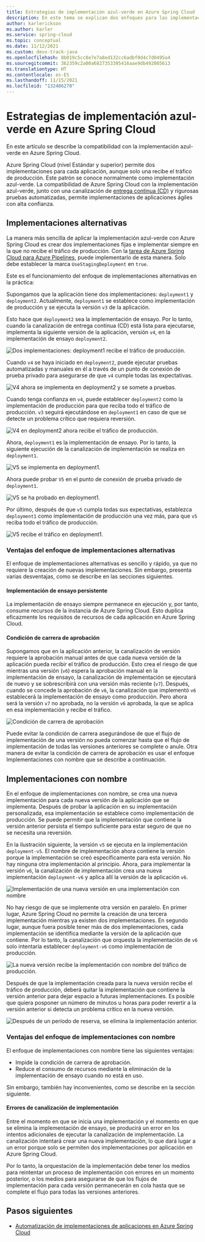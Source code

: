 ```yaml
---
title: Estrategias de implementación azul-verde en Azure Spring Cloud
description: En este tema se explican dos enfoques para las implementaciones azul-verde en Azure Spring Cloud.
author: karlerickson
ms.author: karler
ms.service: spring-cloud
ms.topic: conceptual
ms.date: 11/12/2021
ms.custom: devx-track-java
ms.openlocfilehash: 8b019c5cc8e7e7a8ed132cc6adbf0d4c7d0495a4
ms.sourcegitcommit: 362359c2a00a6827353395416aae9db492005613
ms.translationtype: HT
ms.contentlocale: es-ES
ms.lasthandoff: 11/15/2021
ms.locfileid: "132486270"
---
```

# <a name="blue-green-deployment-strategies-in-azure-spring-cloud"></a>Estrategias de implementación azul-verde en Azure Spring Cloud

En este artículo se describe la compatibilidad con la implementación azul-verde en Azure Spring Cloud.

Azure Spring Cloud (nivel Estándar y superior) permite dos implementaciones para cada aplicación, aunque solo una recibe el tráfico de producción. Este patrón se conoce normalmente como implementación azul-verde. La compatibilidad de Azure Spring Cloud con la implementación azul-verde, junto con una canalización de [entrega continua (CD)](/devops/deliver/what-is-continuous-delivery) y rigurosas pruebas automatizadas, permite implementaciones de aplicaciones ágiles con alta confianza.

## <a name="alternating-deployments"></a>Implementaciones alternativas

La manera más sencilla de aplicar la implementación azul-verde con Azure Spring Cloud es crear dos implementaciones fijas e implementar siempre en la que no recibe el tráfico de producción. Con la [tarea de Azure Spring Cloud para Azure Pipelines](/azure/devops/pipelines/tasks/deploy/azure-spring-cloud), puede implementarlo de esta manera. Solo debe establecer la marca `UseStagingDeployment` en `true`.

Este es el funcionamiento del enfoque de implementaciones alternativas en la práctica:

Supongamos que la aplicación tiene dos implementaciones: `deployment1` y `deployment2`. Actualmente, `deployment1` se establece como implementación de producción y se ejecuta la versión `v3` de la aplicación.

Esto hace que `deployment2` sea la implementación de ensayo. Por lo tanto, cuando la canalización de entrega continua (CD) está lista para ejecutarse, implementa la siguiente versión de la aplicación, versión `v4`, en la implementación de ensayo `deployment2`.

![Dos implementaciones: deployment1 recibe el tráfico de producción.](media/spring-cloud-blue-green-patterns/alternating-deployments-1.png)

Cuando `v4` se haya iniciado en `deployment2`, puede ejecutar pruebas automatizadas y manuales en él a través de un punto de conexión de prueba privado para asegurarse de que `v4` cumple todas las expectativas.

![V4 ahora se implementa en deployment2 y se somete a pruebas.](media/spring-cloud-blue-green-patterns/alternating-deployments-2.png)

Cuando tenga confianza en `v4`, puede establecer `deployment2` como la implementación de producción para que reciba todo el tráfico de producción. `v3` seguirá ejecutándose en `deployment1` en caso de que se detecte un problema crítico que requiera reversión.

![V4 en deployment2 ahora recibe el tráfico de producción.](media/spring-cloud-blue-green-patterns/alternating-deployments-3.png)

Ahora, `deployment1` es la implementación de ensayo. Por lo tanto, la siguiente ejecución de la canalización de implementación se realiza en `deployment1`.

![V5 se implementa en deployment1.](media/spring-cloud-blue-green-patterns/alternating-deployments-4.png)

Ahora puede probar `V5` en el punto de conexión de prueba privado de `deployment1`.

![V5 se ha probado en deployment1.](media/spring-cloud-blue-green-patterns/alternating-deployments-5.png)

Por último, después de que `v5` cumpla todas sus expectativas, establezca `deployment1` como implementación de producción una vez más, para que `v5` reciba todo el tráfico de producción.

![V5 recibe el tráfico en deployment1.](media/spring-cloud-blue-green-patterns/alternating-deployments-6.png)

### <a name="tradeoffs-of-the-alternating-deployments-approach"></a>Ventajas del enfoque de implementaciones alternativas

El enfoque de implementaciones alternativas es sencillo y rápido, ya que no requiere la creación de nuevas implementaciones. Sin embargo, presenta varias desventajas, como se describe en las secciones siguientes.

#### <a name="persistent-staging-deployment"></a>Implementación de ensayo persistente

La implementación de ensayo siempre permanece en ejecución y, por tanto, consume recursos de la instancia de Azure Spring Cloud. Esto duplica eficazmente los requisitos de recursos de cada aplicación en Azure Spring Cloud.

#### <a name="the-approval-race-condition"></a>Condición de carrera de aprobación

Supongamos que en la aplicación anterior, la canalización de versión requiere la aprobación manual antes de que cada nueva versión de la aplicación pueda recibir el tráfico de producción. Esto crea el riesgo de que mientras una versión (`v6`) espera la aprobación manual en la implementación de ensayo, la canalización de implementación se ejecutará de nuevo y se sobrescribirá con una versión más reciente (`v7`). Después, cuando se concede la aprobación de `v6`, la canalización que implementó `v6` establecerá la implementación de ensayo como producción. Pero ahora será la versión `v7` no aprobada, no la versión `v6` aprobada, la que se aplica en esa implementación y recibe el tráfico.

![Condición de carrera de aprobación](media/spring-cloud-blue-green-patterns/alternating-deployments-race-condition.png)

Puede evitar la condición de carrera asegurándose de que el flujo de implementación de una versión no pueda comenzar hasta que el flujo de implementación de todas las versiones anteriores se complete o anule. Otra manera de evitar la condición de carrera de aprobación es usar el enfoque Implementaciones con nombre que se describe a continuación.

## <a name="named-deployments"></a>Implementaciones con nombre

En el enfoque de implementaciones con nombre, se crea una nueva implementación para cada nueva versión de la aplicación que se implementa. Después de probar la aplicación en su implementación personalizada, esa implementación se establece como implementación de producción. Se puede permitir que la implementación que contiene la versión anterior persista el tiempo suficiente para estar seguro de que no se necesita una reversión.

En la ilustración siguiente, la versión `v5` se ejecuta en la implementación `deployment-v5`. El nombre de implementación ahora contiene la versión porque la implementación se creó específicamente para esta versión. No hay ninguna otra implementación al principio. Ahora, para implementar la versión `v6`, la canalización de implementación crea una nueva implementación `deployment-v6` y aplica allí la versión de la aplicación `v6`.

![Implementación de una nueva versión en una implementación con nombre](media/spring-cloud-blue-green-patterns/named-deployment-1.png)

No hay riesgo de que se implemente otra versión en paralelo. En primer lugar, Azure Spring Cloud no permite la creación de una tercera implementación mientras ya existen dos implementaciones. En segundo lugar, aunque fuera posible tener más de dos implementaciones, cada implementación se identifica mediante la versión de la aplicación que contiene. Por lo tanto, la canalización que orquesta la implementación de `v6` solo intentaría establecer `deployment-v6` como implementación de producción.

![La nueva versión recibe la implementación con nombre del tráfico de producción.](media/spring-cloud-blue-green-patterns/named-deployment-2.png)

Después de que la implementación creada para la nueva versión recibe el tráfico de producción, deberá quitar la implementación que contiene la versión anterior para dejar espacio a futuras implementaciones. Es posible que quiera posponer un número de minutos u horas para poder revertir a la versión anterior si detecta un problema crítico en la nueva versión.

![Después de un período de reserva, se elimina la implementación anterior.](media/spring-cloud-blue-green-patterns/named-deployment-3.png)

### <a name="tradeoffs-of-the-named-deployments-approach"></a>Ventajas del enfoque de implementaciones con nombre

El enfoque de implementaciones con nombre tiene las siguientes ventajas:

* Impide la condición de carrera de aprobación.
* Reduce el consumo de recursos mediante la eliminación de la implementación de ensayo cuando no está en uso.

Sin embargo, también hay inconvenientes, como se describe en la sección siguiente.

#### <a name="deployment-pipeline-failures"></a>Errores de canalización de implementación

Entre el momento en que se inicia una implementación y el momento en que se elimina la implementación de ensayo, se producirá un error en los intentos adicionales de ejecutar la canalización de implementación. La canalización intentará crear una nueva implementación, lo que dará lugar a un error porque solo se permiten dos implementaciones por aplicación en Azure Spring Cloud.

Por lo tanto, la orquestación de la implementación debe tener los medios para reintentar un proceso de implementación con errores en un momento posterior, o los medios para asegurarse de que los flujos de implementación para cada versión permanecerán en cola hasta que se complete el flujo para todas las versiones anteriores.

## <a name="next-steps"></a>Pasos siguientes

* [Automatización de implementaciones de aplicaciones en Azure Spring Cloud](./how-to-cicd.md)
